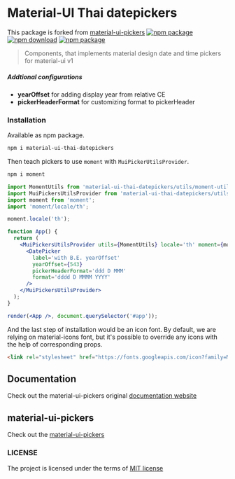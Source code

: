 # Material-UI Thai datepickers
This package is forked from [material-ui-pickers](https://www.npmjs.com/package/material-ui-pickers)
[![npm package](https://img.shields.io/npm/v/material-ui-thai-datepickers.svg)](https://www.npmjs.org/package/material-ui-thai-datepickers)
[![npm download](https://img.shields.io/npm/dm/material-ui-thai-datepickers.svg)](https://www.npmjs.org/package/material-ui-thai-datepickers)
[![npm package](https://img.shields.io/npm/types/material-ui-thai-datepickers.svg)](https://www.npmjs.org/package/material-ui-thai-datepickers)
> Components, that implements material design date and time pickers for material-ui v1

##### Addtional configurations
* **yearOffset** for adding display year from relative CE
* **pickerHeaderFormat** for customizing format to pickerHeader

### Installation
Available as npm package.
```sh
npm i material-ui-thai-datepickers
```

Then teach pickers to use `moment` with `MuiPickerUtilsProvider`.
```sh
npm i moment
```

```jsx
import MomentUtils from 'material-ui-thai-datepickers/utils/moment-utils';
import MuiPickersUtilsProvider from 'material-ui-thai-datepickers/utils/MuiPickersUtilsProvider';
import moment from 'moment';
import 'moment/locale/th';

moment.locale('th');

function App() {
  return (
    <MuiPickersUtilsProvider utils={MomentUtils} locale='th' moment={moment}>
      <DatePicker
        label='with B.E. yearOffset'
        yearOffset={543}
        pickerHeaderFormat='ddd D MMM'
        format='dddd D MMMM YYYY'
      />
    </MuiPickersUtilsProvider>
  );
}

render(<App />, document.querySelector('#app'));
```

And the last step of installation would be an icon font. By default, we are relying on material-icons font, but it's possible to override any icons with the help of corresponding props.

```html
<link rel="stylesheet" href="https://fonts.googleapis.com/icon?family=Material+Icons">
```

## Documentation
Check out the material-ui-pickers original [documentation website](https://material-ui-pickers.firebaseapp.com/)

## material-ui-pickers
Check out the [material-ui-pickers](https://github.com/dmtrKovalenko/material-ui-pickers/releases)

### LICENSE
The project is licensed under the terms of [MIT license](https://github.com/dmtrKovalenko/material-ui-pickers/blob/master/LICENSE)
